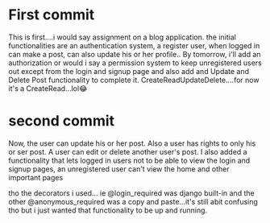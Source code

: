 # First commit
This is first....i would say assignment on a blog application. the initial functionalities are an authentication system, a register user,
when logged in can make a post, can also update his or her profile..
By tomorrow, i'll add an authorization or would i say a permission system to keep unregistered users out except from the login and signup page and also add and Update and Delete Post functionality
to complete it. CreateReadUpdateDelete....for now it's a CreateRead...lol😂

# second commit 
Now, the user can update his or her post. Also a user has rights to only his or ser post. A user can edit or delete another user's post. I also added a functionality that lets logged in users not to be able to view the login and signup pages, an unregistered user can't view the home and other important pages 

tho the decorators i used... ie @login_required was django built-in and the other @anonymous_required was a copy and paste...it's still abit confusing tho but i just wanted that functionality to be up and running.
